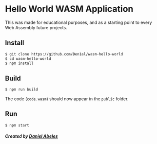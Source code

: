# Hello World WASM Application

This was made for educational purposes, and as a starting point to every Web Assembly future projects.

## Install
```bash
$ git clone https://github.com/Den1al/wasm-hello-world
$ cd wasm-hello-world
$ npm install
```

## Build
```bash
$ npm run build
```

The code (`code.wasm`) should now appear in the `public` folder.

## Run
```bash
$ npm start
```

##### Created by [Daniel Abeles](https://twitter.com/Daniel_Abeles)